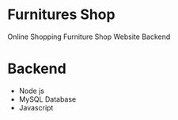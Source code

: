 # Furnitures Shop
Online Shopping Furniture Shop Website Backend

# Backend
- Node js
- MySQL Database
- Javascript
